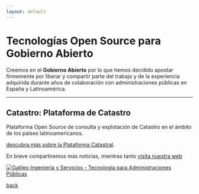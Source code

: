 ```yaml
---
layout: default
---
```



# [](#header-1)Tecnologías Open Source para Gobierno Abierto 

Creemos en el **Gobierno Abierto** por lo que hemos decidido apostar firmemente por liberar y compartir parte del trabajo y de la experiencia adquirida durante años de colaboración con administraciones públicas en España y Latinoamérica.


* * *

## [](#header-CAT)Catastro: Plataforma de Catastro
Plataforma Open Source de consulta y explotación de Catastro en el ámbito de los países latinoamericanos.

[descubra más sobre la Plataforma Catastral](catastro-page).

En breve compartiremos más noticias, mientras tanto [visita nuestra web](http://galileoiys.es)


[![Galileo Ingeniería y Servicios - Tecnología para Administraciones Públicas](http://www.galileoiys.es/wp-content/uploads/2017/09/logo-galileo_maggioli2.jpg)](http://galileoiys.es)

[back](./)